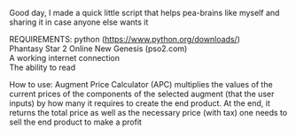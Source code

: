 Good day, I made a quick little script that helps pea-brains like myself and sharing it in case anyone else wants it

REQUIREMENTS:
python (https://www.python.org/downloads/)<br>
Phantasy Star 2 Online New Genesis (pso2.com)<br>
A working internet connection<br>
The ability to read

How to use:
Augment Price Calculator (APC) multiplies the values of the current prices of the components of the selected augment (that the user inputs) by how many it requires to create the end product. At the end, it returns the total price as well as the necessary price (with tax) one needs to sell the end product to make a profit
